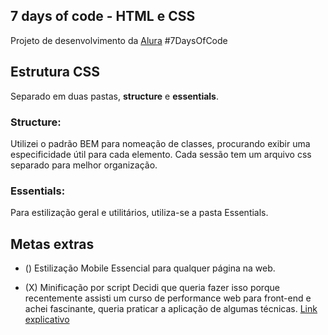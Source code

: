 

## 7 days of code - HTML e CSS


Projeto de desenvolvimento da [Alura](https://7daysofcode.io/)
#7DaysOfCode


## Estrutura CSS

Separado em duas pastas, **structure** e **essentials**.

### Structure: 
Utilizei o padrão BEM para nomeação de classes, procurando exibir uma especificidade útil para cada elemento. Cada sessão tem um arquivo css separado para melhor organização. 


### Essentials:
Para estilização geral e utilitários, utiliza-se a pasta Essentials.  

## Metas extras
    
- () Estilização Mobile
    Essencial para qualquer página na web.

- (X) Minificação por script
    Decidi que queria fazer isso porque recentemente assisti um curso de performance web para front-end e achei fascinante, queria praticar a aplicação de algumas técnicas. 
    [Link explicativo](https://developers.google.com/speed/docs/insights/MinifyResources?hl=pt)
